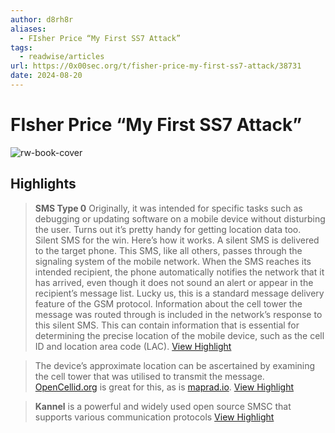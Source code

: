 ```yaml
---
author: d8rh8r
aliases:
  - FIsher Price “My First SS7 Attack”
tags:
  - readwise/articles
url: https://0x00sec.org/t/fisher-price-my-first-ss7-attack/38731
date: 2024-08-20
---
```

# FIsher Price “My First SS7 Attack”

![rw-book-cover](https://0x00sec.org/uploads/default/optimized/2X/c/c5e37f667fd0fe006ffa67653c662fb64fec597e_2_180x180.png)

## Highlights


> **SMS Type 0**
>  Originally, it was intended for specific tasks such as debugging or updating software on a mobile device without disturbing the user. Turns out it’s pretty handy for getting location data too. Silent SMS for the win. Here’s how it works.
>  A silent SMS is delivered to the target phone. This SMS, like all others, passes through the signaling system of the mobile network. When the SMS reaches its intended recipient, the phone automatically notifies the network that it has arrived, even though it does not sound an alert or appear in the recipient’s message list. Lucky us, this is a standard message delivery feature of the GSM protocol.
>  Information about the cell tower the message was routed through is included in the network’s response to this silent SMS. This can contain information that is essential for determining the precise location of the mobile device, such as the cell ID and location area code (LAC).
> [View Highlight](https://read.readwise.io/read/01hkz5xy4qbgxph35h5pnn0p4w)



> The device’s approximate location can be ascertained by examining the cell tower that was utilised to transmit the message. [OpenCellid.org](http://opencellid.org/) is great for this, as is [maprad.io](http://maprad.io/).
> [View Highlight](https://read.readwise.io/read/01hkz5y3xb8q3r8nz3k66te4w8)



> **Kannel** is a powerful and widely used open source SMSC that supports various communication protocols
> [View Highlight](https://read.readwise.io/read/01hkz5yhacgt6r7383xj9j036g)

